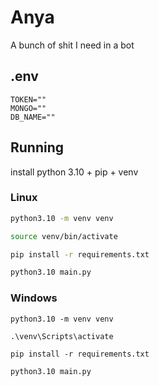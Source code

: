 # Anya
A bunch of shit I need in a bot

## .env
```env
TOKEN=""
MONGO=""
DB_NAME=""
```

## Running
install python 3.10 + pip + venv

### Linux
```bash
python3.10 -m venv venv
```

```bash
source venv/bin/activate
```

```bash
pip install -r requirements.txt
```

```bash
python3.10 main.py
```


### Windows
```batch
python3.10 -m venv venv
```

```batch
.\venv\Scripts\activate
```

```batch
pip install -r requirements.txt
```

```bash
python3.10 main.py
```